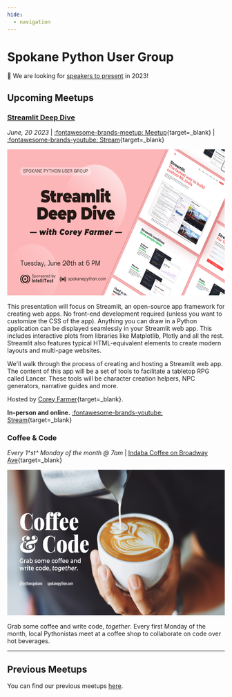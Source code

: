 ```yaml
---
hide:
  - navigation
---
```


# Spokane Python User Group

<div class="callout">
  <p>
    🚨 We are looking for <a href="/speak/#submit-proposal">speakers to present</a> in 2023! 
  </p>
</div>

## Upcoming Meetups

### [Streamlit Deep Dive](meetups/streamlit-deep-dive.md)

_June, 20 2023_ | [:fontawesome-brands-meetup: Meetup](https://www.meetup.com/python-spokane/events/293590941/){target=_blank} | [:fontawesome-brands-youtube: Stream](https://youtube.com/live/0vqxzOwgaVQ?feature=share){target=_blank}

<img src="/img/streamlit-deep-dive.png" width="600" height="337.5">

This presentation will focus on Streamlit, an open-source app framework for creating web apps. No front-end development required (unless you want to customize the CSS of the app). Anything you can draw in a Python application can be displayed seamlessly in your Streamlit web app. This includes interactive plots from libraries like Matplotlib, Plotly and all the rest. Streamlit also features typical HTML-equivalent elements to create modern layouts and multi-page websites.

We'll walk through the process of creating and hosting a Streamlit web app. The content of this app will be a set of tools to facilitate a tabletop RPG called Lancer. These tools will be character creation helpers, NPC generators, narrative guides and more.

Hosted by [Corey Farmer](https://github.com/MagnusGrave){target=_blank}.

**In-person and online.** [:fontawesome-brands-youtube: Stream](https://youtube.com/live/0vqxzOwgaVQ?feature=share){target=_blank}

### Coffee & Code

_Every 1^st^ Monday of the month @ 7am_ | [Indaba Coffee on Broadway Ave](https://www.indabacoffee.com/broadway){target=_blank}

<img src="/img/coffee-and-code.png" width="600" height="337.5">

Grab some coffee and write code, _together_. Every first Monday of the month, local Pythonistas meet at a coffee shop to collaborate on code over hot beverages.

---

## Previous Meetups

You can find our previous meetups [here](meetups/python-project-powerup).
